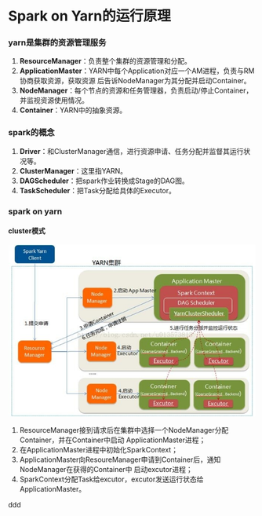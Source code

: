 Spark on Yarn的运行原理
=================================================================================
### yarn是集群的资源管理服务
1. **ResourceManager**：负责整个集群的资源管理和分配。
2. **ApplicationMaster**：YARN中每个Application对应一个AM进程，负责与RM协商获取资源，获取资源
后告诉NodeManager为其分配并启动Container。
3. **NodeManager**：每个节点的资源和任务管理器，负责启动/停止Container，并监视资源使用情况。
4. **Container**：YARN中的抽象资源。

### spark的概念
1. **Driver**：和ClusterManager通信，进行资源申请、任务分配并监督其运行状况等。
2. **ClusterManager**：这里指YARN。
3. **DAGScheduler**：把spark作业转换成Stage的DAG图。
4. **TaskScheduler**：把Task分配给具体的Executor。

### spark on yarn

#### cluster模式

![yarn-cluster模式](img/p1.jpeg)

1. ResourceManager接到请求后在集群中选择一个NodeManager分配Container，并在Container中启动
ApplicationMaster进程；
2. 在ApplicationMaster进程中初始化SparkContext；
3. ApplicationMaster向ResoureManager申请到Container后，通知NodeManager在获得的Container中
启动excutor进程；
4. SparkContext分配Task给excutor，excutor发送运行状态给ApplicationMaster。















































ddd
